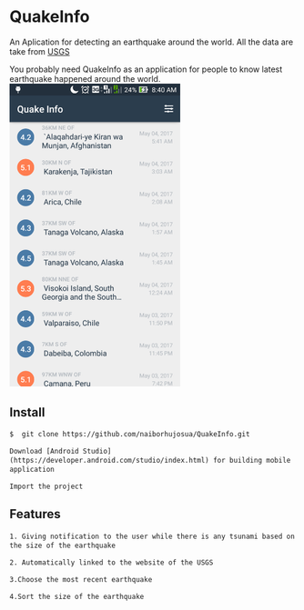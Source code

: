 # QuakeInfo
An Aplication for detecting an earthquake around the world. All the data are take from [USGS](https://www.usgs.gov/)

You probably need QuakeInfo as an application for people to know latest earthquake happened around the world.
<img width="300" src="earthquake.png">

## Install

```
$  git clone https://github.com/naiborhujosua/QuakeInfo.git
```

```
Download [Android Studio](https://developer.android.com/studio/index.html) for building mobile application
```

```
Import the project
```

## Features
```
1. Giving notification to the user while there is any tsunami based on the size of the earthquake
```
```
2. Automatically linked to the website of the USGS 
```
```
3.Choose the most recent earthquake
```
```
4.Sort the size of the earthquake
```


